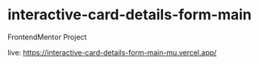 # interactive-card-details-form-main
FrontendMentor  Project


live: https://interactive-card-details-form-main-mu.vercel.app/
